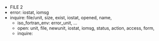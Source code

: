 
- FILE 2 
- error: iostat, iomsg 
- inquire: file/unit, size, exist, iostat, opened, name,  
  - iso_fortran_env: error_unit, ...
  - open: unit, file, newunit, iostat, iomsg, 
  status, action, access, form,
  - inquire: 
